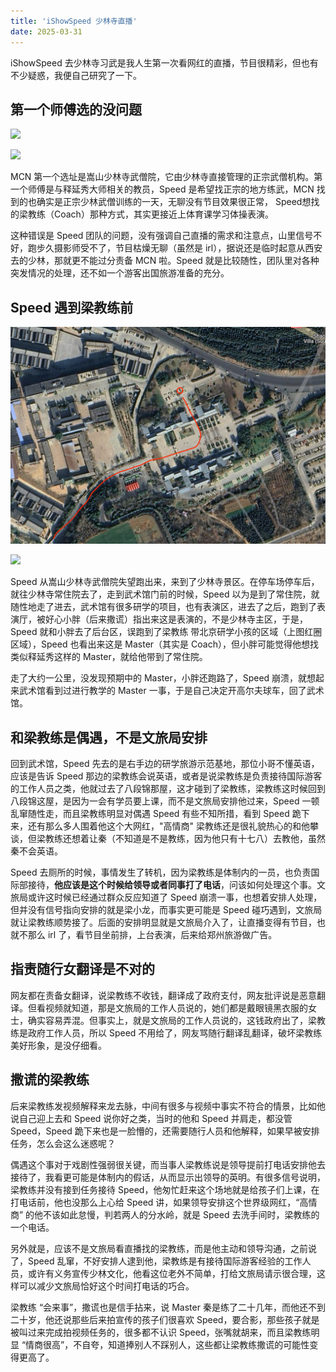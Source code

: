 ```yaml
---
title: 'iShowSpeed 少林寺直播'
date: 2025-03-31
---
```


iShowSpeed 去少林寺习武是我人生第一次看网红的直播，节目很精彩，但也有不少疑惑，我便自己研究了一下。

## 第一个师傅选的没问题

![](../img/ishowspeed/wuseng.png)

![](../img/ishowspeed/baishi.png)

MCN 第一个选址是嵩山少林寺武僧院，它由少林寺直接管理的正宗武僧机构。第一个师傅是与释延秀大师相关的教员，Speed 是希望找正宗的地方练武，MCN 找到的也确实是正宗少林武僧训练的一天，无聊没有节目效果很正常， Speed想找的梁教练（Coach）那种方式，其实更接近上体育课学习体操表演。

这种错误是 Speed 团队的问题，没有强调自己直播的需求和注意点，山里信号不好，跑步久摄影师受不了，节目枯燥无聊（虽然是 irl），据说还是临时起意从西安去的少林，那就更不能过分责备 MCN 啦。Speed 就是比较随性，团队里对各种突发情况的处理，还不如一个游客出国旅游准备的充分。

## Speed 遇到梁教练前

![](../img/ishowspeed/parkinglot.png)

![](../img/ishowspeed/wushu.png)

Speed 从嵩山少林寺武僧院失望跑出来，来到了少林寺景区。在停车场停车后，就往少林寺常住院去了，走到武术馆门前的时候，Speed 以为是到了常住院，就随性地走了进去，武术馆有很多研学的项目，也有表演区，进去了之后，跑到了表演厅，被好心小胖（后来撒谎）指出来这是表演的，不是少林寺主区，于是，Speed 就和小胖去了后台区，误跑到了梁教练 带北京研学小孩的区域（上图红圈区域），Speed 也看出来这是 Master（其实是 Coach），但小胖可能觉得他想找类似释延秀这样的 Master，就给他带到了常住院。

走了大约一公里，没发现预期中的 Master，小胖还跑路了，Speed 崩溃，就想起来武术馆看到过进行教学的 Master 一事，于是自己决定开高尔夫球车，回了武术馆。

## 和梁教练是偶遇，不是文旅局安排

回到武术馆，Speed 先去的是右手边的研学旅游示范基地，那位小哥不懂英语，应该是告诉 Speed 那边的梁教练会说英语，或者是说梁教练是负责接待国际游客的工作人员之类，他就过去了八段锦那屋，这才碰到了梁教练，梁教练这时候回到八段锦这屋，是因为一会有学员要上课，而不是文旅局安排他过来，Speed 一顿乱窜随性走，而且梁教练明显对偶遇 Speed 有些不知所措，看到 Speed 跪下来，还有那么多人围着他这个大网红，"高情商" 梁教练还是很礼貌热心的和他攀谈，但梁教练还想着让秦（不知道是不是教练，因为他只有十七八）去教他，虽然秦不会英语。

Speed 去厕所的时候，事情发生了转机，因为梁教练是体制内的一员，也负责国际部接待，**他应该是这个时候给领导或者同事打了电话**，问该如何处理这个事。文旅局或许这时候已经通过群众反应知道了 Speed 崩溃一事，也想着安排人处理，但并没有信号指向安排的就是梁小龙，而事实更可能是 Speed 碰巧遇到，文旅局就让梁教练顺势接了。后面的安排明显就是文旅局介入了，让直播变得有节目，也就不那么 irl 了，看节目坐前排，上台表演，后来给郑州旅游做广告。

## 指责随行女翻译是不对的

网友都在责备女翻译，说梁教练不收钱，翻译成了政府支付，网友批评说是恶意翻译。但看视频就知道，那是文旅局的工作人员说的，她们都是戴眼镜黑衣服的女士，确实容易弄混。但事实上，就是文旅局的工作人员说的，这钱政府出了，梁教练是政府工作人员，所以 Speed 不用给了，网友骂随行翻译乱翻译，破坏梁教练美好形象，是没仔细看。

## 撒谎的梁教练

后来梁教练发视频解释来龙去脉，中间有很多与视频中事实不符合的情景，比如他说自己迎上去和 Speed 说你好之类，当时的他和 Speed 并肩走，都没管 Speed，Speed 跪下来也是一脸懵的，还需要随行人员和他解释，如果早被安排任务，怎么会这么迷惑呢？

偶遇这个事对于戏剧性强弱很关键，而当事人梁教练说是领导提前打电话安排他去接待了，我看更可能是体制内的假话，从而显示出领导的英明。有很多信号说明，梁教练并没有接到任务接待 Speed，他匆忙赶来这个场地就是给孩子们上课，在打电话前，他也没那么上心给 Speed 讲，如果领导安排这个世界级网红，“高情商” 的他不该如此怠慢，判若两人的分水岭，就是 Speed 去洗手间时，梁教练的一个电话。

另外就是，应该不是文旅局看直播找的梁教练，而是他主动和领导沟通，之前说了，Speed 乱窜，不好安排人逮到他，梁教练是有接待国际游客经验的工作人员，或许有义务宣传少林文化，他看这位老外不简单，打给文旅局请示很合理，这样可以减少文旅局恰好这个时间打电话的巧合。

梁教练 “会来事”，撒谎也是信手拈来，说 Master 秦是练了二十几年，而他还不到二十岁，他还说那些后来拍宣传的孩子们很喜欢 Speed，要合影，那些孩子就是被叫过来完成拍视频任务的，很多都不认识 Speed，张嘴就胡来，而且梁教练明显 “情商很高”，不自夸，知道捧别人不踩别人，这些都让梁教练撒谎的可能性变得更高了。


